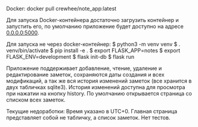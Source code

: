 Docker: docker pull crewhee/note_app:latest


Для запуска Docker-контейнера достаточно загрузить контейнер и запустить его, по умолчанию приложение будет доступно на адресе [0.0.0.0:5000](url).


Для запуска не через docker-контейнер:
$ python3 -m venv venv
$ . venv/bin/activate
$ pip install -e .
$ export FLASK_APP=notes
$ export FLASK_ENV=development
$ flask init-db
$ flask run


Приложение поддерживает добавление, чтение, удаление и редактирование заметок, сохраняются даты создания и всех модификаций, а так же вся история изменений заметок (все хранится в двух табличках sqlite3). История изменений доступна для просмотра при нажатии на кнопку history. По умолчанию открывается страница со списком всех заметок.

Текущие недоработки:
Время указано в UTC+0.
Главная страница представляет собой не табличку, а список заметок.
Нет тестов.
 
